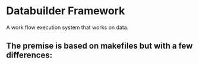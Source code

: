 Databuilder Framework
=====================
A work flow execution system that works on data.

The premise is based on makefiles but with a few differences:
 - 